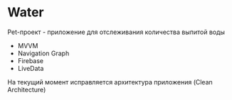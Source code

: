 # Water

Pet-проект - приложение для отслеживания количества выпитой воды

- MVVM
- Navigation Graph
- Firebase
- LiveData

На текущий момент исправляется архитектура приложения (Clean Architecture)


